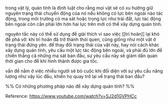 trong vật lý, quán tính là định luật cho rằng mọi vật sẽ có xu hướng giữ nguyên trạng thái chuyển động của nó nếu không có lực bên ngoài nào tác động, trong môi trường có ma sát hoặc trọng lực như trái đất, lực tác động bên ngoài còn cần phải lớn hơn hai lực trên mới có thể xây dựng quán tính.

nguyên tắc này có thể sử dụng để giải thích vì sao việc [[trì hoãn]] lại khó để phá vỡ: khi trì hoãn đã trở thành thói quen, cũng giống như một vật ở trạng thái đứng yên. để thay đổi trạng thái của vật này, hay nói cách khác xây dựng quán tính, yêu cầu một lực tác động bên ngoài, và phải đủ lớn để chiến thắng cả những ma sát ban đầu, sự yêu cầu này sẽ giảm dần quan thời gian cho để khi hình thành được gia tốc.

vấn đề nằm ở việc nhiều người sẽ bỏ cuộc khi đối diện với sự yêu cầu năng lượng như vậy lúc đầu, khiến họ quay trở lại về trạng thái ban đầu?

%% Có những phương pháp nào để xây dựng quán tính? %%

Reference:
https://www.youtube.com/watch?v=SJ2d1GVPHCc